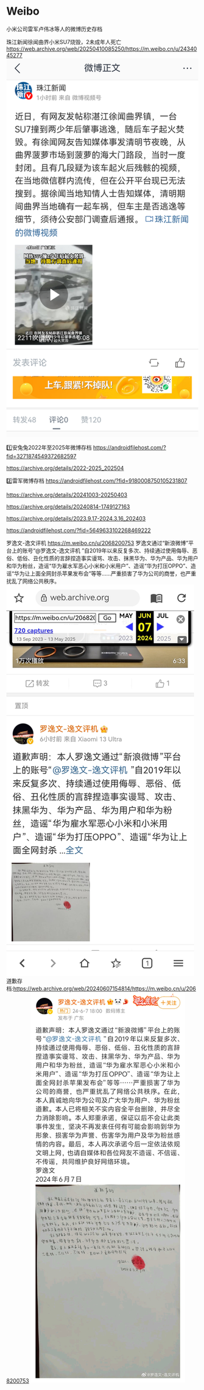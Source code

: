 # Weibo
小米公司雷军卢伟冰等人的微博历史存档

珠江新闻徐闻曲界小米SU7烧毁，2未成年人死亡
https://web.archive.org/web/20250410085250/https://m.weibo.cn/u/2434045277
![珠江新闻当日报道](https://github.com/MoslinZ/Weibo/blob/main/5153908667189681.jpg)

1️⃣安兔兔2022年至2025年微博存档
https://androidfilehost.com/?fid=3271874549372682597

https://archive.org/details/2022-2025_202504

2️⃣雷军微博存档
https://androidfilehost.com/?fid=9180008750105231807

https://archive.org/details/20241003-20250403

https://archive.org/details/20240814-1749127163

https://archive.org/details/2023.9.17-2024.3.16_202403

https://androidfilehost.com/?fid=5649633102268469222

罗逸文-逸文评机
https://m.weibo.cn/u/2068200753
罗逸文通过“新浪微博”平台上的账号“@罗逸文-逸文评机 ”自2019年以来反复多次、持续通过使用侮辱、恶俗、低俗、丑化性质的言辞捏造事实谩骂、攻击、抹黑华为、华为产品、华为用户和华为粉丝，造谣“华为雇水军恶心小米和小米用户”、造谣“华为打压OPPO”、造谣“华为让上面全网封杀苹果发布会”等等……严重损害了华为公司的商誉，也严重扰乱了网络公共秩序。
![罗逸文道歉](https://github.com/MoslinZ/Weibo/blob/main/837084003248832.jpg)
道歉存档:https://web.archive.org/web/20240607154814/https://m.weibo.cn/u/2068200753
![罗逸文道歉](https://github.com/MoslinZ/Weibo/blob/main/7a904c3dgy1hqh28hmoewj20z02fxtom.jpg)
